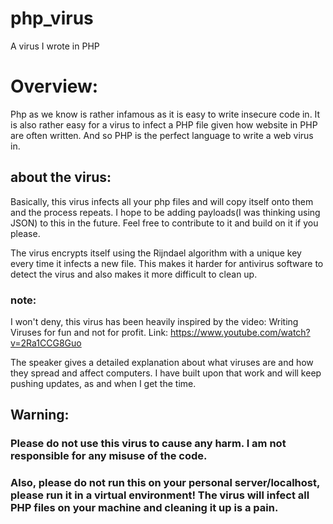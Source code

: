 # php_virus

A virus I wrote in PHP

# Overview:

Php as we know is rather infamous as it is easy to write insecure code in. It is also rather easy for a virus to infect a PHP file given how website in PHP are often written. And so PHP is the perfect language to write a web virus in.

## about the virus:

Basically, this virus infects all your php files and will copy itself onto them and the process repeats.
I hope to be adding payloads(I was thinking using JSON) to this in the future.
Feel free to contribute to it and build on it if you please.

The virus encrypts itself using the Rijndael algorithm with a unique key every time it infects a new file. This makes it harder for antivirus software to detect the virus and also makes it more difficult to clean up.

### note:

I won't deny, this virus has been heavily inspired by the video: 
Writing Viruses for fun and not for profit.
Link: https://www.youtube.com/watch?v=2Ra1CCG8Guo

The speaker gives a detailed explanation about what viruses are and how they spread and affect computers.
I have built upon that work and will keep pushing updates, as and when I get the time. 

## Warning:

### Please do not use this virus to cause any harm. I am not responsible for any misuse of the code.

### Also, please do not run this on your personal server/localhost, please run it in a virtual environment! The virus will infect all PHP files on your machine and cleaning it up is a pain.
